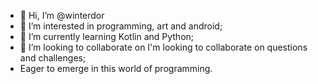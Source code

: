 - 👋 Hi, I’m @winterdor
- 👀 I’m interested in programming, art and android;
- 🌱 I’m currently learning Kotlin and Python;
- 💞️ I’m looking to collaborate on I'm looking to collaborate on questions and challenges;
- Eager to emerge in this world of programming.

<!---
winterdor/winterdor is a ✨ special ✨ repository because its `README.md` (this file) appears on your GitHub profile.
You can click the Preview link to take a look at your changes.
--->
